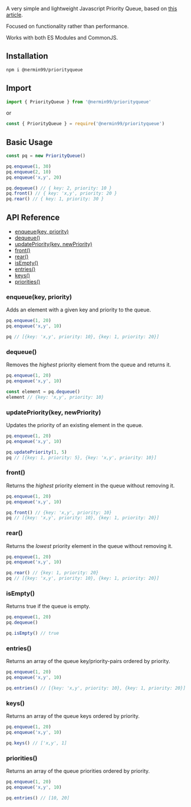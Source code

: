A very simple and lightweight Javascript Priority Queue, based on [this article](https://www.geeksforgeeks.org/implementation-priority-queue-javascript/).

Focused on functionality rather than performance.

Works with both ES Modules and CommonJS.

## Installation

```sh
npm i @nermin99/priorityqueue
```

## Import

```js
import { PriorityQueue } from '@nermin99/priorityqueue'
```

or

```js
const { PriorityQueue } = require('@nermin99/priorityqueue')
```

## Basic Usage

```js
const pq = new PriorityQueue()

pq.enqueue(1, 30)
pq.enqueue(2, 10)
pq.enqueue('x,y', 20)

pq.dequeue() // { key: 2, priority: 10 }
pq.front() // { key: 'x,y', priority: 20 }
pq.rear() // { key: 1, priority: 30 }
```

## API Reference

- [enqueue(key, priority)](#enqueue-key--priority-)
- [dequeue()](#dequeue--)
- [updatePriority(key, newPriority)](#updatepriority-key--newpriority-)
- [front()](#front--)
- [rear()](#rear--)
- [isEmpty()](#isempty--)
- [entries()](#entries--)
- [keys()](#keys--)
- [priorities()](#priorities--)

### enqueue(key, priority)

Adds an element with a given key and priority to the queue.

```js
pq.enqueue(1, 20)
pq.enqueue('x,y', 10)

pq // [{key: 'x,y', priority: 10}, {key: 1, priority: 20}]
```

### dequeue()

Removes the _highest_ priority element from the queue and returns it.

```js
pq.enqueue(1, 20)
pq.enqueue('x,y', 10)

const element = pq.dequeue()
element // {key: 'x,y', priority: 10}
```

### updatePriority(key, newPriority)

Updates the priority of an existing element in the queue.

```js
pq.enqueue(1, 20)
pq.enqueue('x,y', 10)

pq.updatePriority(1, 5)
pq // [{key: 1, priority: 5}, {key: 'x,y', priority: 10}]
```

### front()

Returns the _highest_ priority element in the queue without removing it.

```js
pq.enqueue(1, 20)
pq.enqueue('x,y', 10)

pq.front() // {key: 'x,y', priority: 10}
pq // [{key: 'x,y', priority: 10}, {key: 1, priority: 20}]
```

### rear()

Returns the _lowest_ priority element in the queue without removing it.

```js
pq.enqueue(1, 20)
pq.enqueue('x,y', 10)

pq.rear() // {key: 1, priority: 20}
pq // [{key: 'x,y', priority: 10}, {key: 1, priority: 20}]
```

### isEmpty()

Returns true if the queue is empty.

```js
pq.enqueue(1, 20)
pq.dequeue()

pq.isEmpty() // true
```

### entries()

Returns an array of the queue key/priority-pairs ordered by priority.

```js
pq.enqueue(1, 20)
pq.enqueue('x,y', 10)

pq.entries() // [{key: 'x,y', priority: 10}, {key: 1, priority: 20}]
```

### keys()

Returns an array of the queue keys ordered by priority.

```js
pq.enqueue(1, 20)
pq.enqueue('x,y', 10)

pq.keys() // ['x,y', 1]
```

### priorities()

Returns an array of the queue priorities ordered by priority.

```js
pq.enqueue(1, 20)
pq.enqueue('x,y', 10)

pq.entries() // [10, 20]
```
